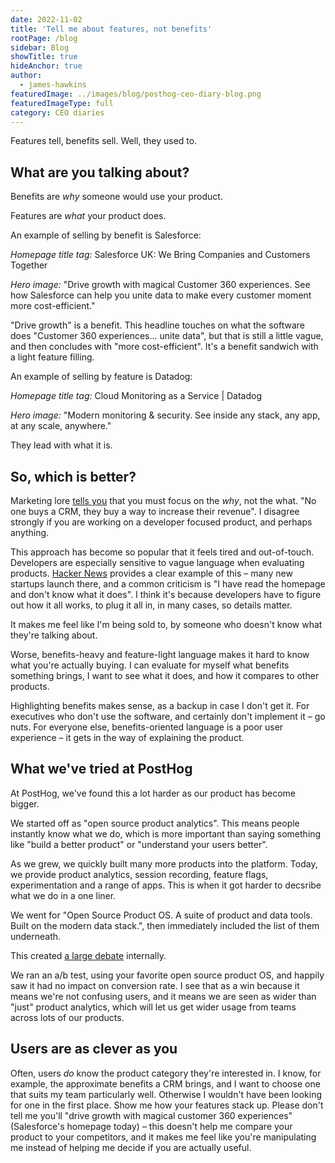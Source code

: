 ```yaml
---
date: 2022-11-02
title: 'Tell me about features, not benefits'
rootPage: /blog
sidebar: Blog
showTitle: true
hideAnchor: true
author:
  - james-hawkins
featuredImage: ../images/blog/posthog-ceo-diary-blog.png
featuredImageType: full
category: CEO diaries
---
```


Features tell, benefits sell. Well, they used to.

## What are you talking about?

Benefits are _why_ someone would use your product.

Features are _what_ your product does. 

An example of selling by benefit is Salesforce:

_Homepage title tag:_ Salesforce UK: We Bring Companies and Customers Together

_Hero image:_ "Drive growth with magical Customer 360 experiences. See how Salesforce can help you unite data to make every customer moment more cost-efficient."

"Drive growth" is a benefit. This headline touches on what the software does "Customer 360 experiences... unite data", but that is still a little vague, and then concludes with "more cost-efficient". It's a benefit sandwich with a light feature filling.

An example of selling by feature is Datadog:

_Homepage title tag:_ Cloud Monitoring as a Service | Datadog

_Hero image:_ "Modern monitoring & security. See inside any stack, any app, at any scale, anywhere."

They lead with what it is.

## So, which is better?

Marketing lore [tells you](https://blog.hubspot.com/sales/how-to-sell-benefits-not-features#:~:text=Features%20tell%2C%20benefits%20sell.,their%20life%20in%20some%20way.) that you must focus on the _why_, not the what. "No one buys a CRM, they buy a way to increase their revenue". I disagree strongly if you are working on a developer focused product, and perhaps anything.

This approach has become so popular that it feels tired and out-of-touch. Developers are especially sensitive to vague language when evaluating products. [Hacker News](https://news.ycombinator.com) provides a clear example of this – many new startups launch there, and a common criticism is "I have read the homepage and don't know what it does". I think it's because developers have to figure out how it all works, to plug it all in, in many cases, so details matter.

It makes me feel like I'm being sold to, by someone who doesn't know what they're talking about.

Worse, benefits-heavy and feature-light language makes it hard to know what you're actually buying. I can evaluate for myself what benefits something brings, I want to see what it does, and how it compares to other products.

Highlighting benefits makes sense, as a backup in case I don't get it. For executives who don't use the software, and certainly don't implement it – go nuts. For everyone else, benefits-oriented language is a poor user experience – it gets in the way of explaining the product.

## What we've tried at PostHog

At PostHog, we've found this a lot harder as our product has become bigger.

We started off as "open source product analytics". This means people instantly know what we do, which is more important than saying something like "build a better product" or "understand your users better".

As we grew, we quickly built many more products into the platform. Today, we provide product analytics, session recording, feature flags, experimentation and a range of apps. This is when it got harder to decsribe what we do in a one liner.

We went for "Open Source Product OS. A suite of product and data tools. Built on the modern data stack.", then immediately included the list of them underneath.

This created [a large debate](https://github.com/PostHog/posthog.com/issues/3620) internally. 

We ran an a/b test, using your favorite open source product OS, and happily saw it had no impact on conversion rate. I see that as a win because it means we're not confusing users, and it means we are seen as wider than "just" product analytics, which will let us get wider usage from teams across lots of our products.

## Users are as clever as you

Often, users _do_ know the product category they're interested in. I know, for example, the approximate benefits a CRM brings, and I want to choose one that suits my team particularly well. Otherwise I wouldn't have been looking for one in the first place. Show me how your features stack up. Please don't tell me you'll "drive growth with magical customer 360 experiences" (Salesforce's homepage today) – this doesn't help me compare your product to your competitors, and it makes me feel like you're manipulating me instead of helping me decide if you are actually useful.

